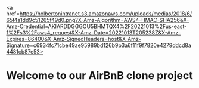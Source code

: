<a href=https://holbertonintranet.s3.amazonaws.com/uploads/medias/2018/6/65f4a1dd9c51265f49d0.png?X-Amz-Algorithm=AWS4-HMAC-SHA256&X-Amz-Credential=AKIARDDGGGOU5BHMTQX4%2F20221013%2Fus-east-1%2Fs3%2Faws4_request&X-Amz-Date=20221013T205238Z&X-Amz-Expires=86400&X-Amz-SignedHeaders=host&X-Amz-Signature=c6934fc71cbe49ae95989bd126b9b3a6f11f9f7820e4279ddcd8a4481cb87e53>
<h1>Welcome to our AirBnB clone project</h1>
